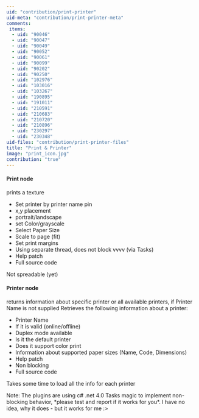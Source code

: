 ```yaml
---
uid: "contribution/print-printer"
uid-meta: "contribution/print-printer-meta"
comments: 
 items: 
  - uid: "90046"
  - uid: "90047"
  - uid: "90049"
  - uid: "90052"
  - uid: "90061"
  - uid: "90099"
  - uid: "90202"
  - uid: "90250"
  - uid: "102976"
  - uid: "103016"
  - uid: "103267"
  - uid: "190895"
  - uid: "191011"
  - uid: "210591"
  - uid: "210683"
  - uid: "210720"
  - uid: "210896"
  - uid: "230297"
  - uid: "230348"
uid-files: "contribution/print-printer-files"
title: "Print & Printer"
image: "print_icon.jpg"
contribution: "true"
---
```


####  Print node
prints a texture

* Set printer by printer name pin
* x,y placement
* portrait/landscape
* set Color/grayscale
* Select Paper Size
* Scale to page (fit)
* Set print margins
* Using separate thread, does not block vvvv (via Tasks)
* Help patch
* Full source code

Not spreadable (yet)

####  Printer node
returns information about specific printer or all available printers,
if Printer Name is not supplied
Retrieves the following information about a printer:

* Printer Name
* If it is valid (online/offline)
* Duplex mode available
* Is it the default printer
* Does it support color print
* Information about supported paper sizes (Name, Code, Dimensions)
* Help patch
* Non blocking 
* Full source code

Takes some time to load all the info for each printer

<div class="box">
Note: The plugins are using c# .net 4.0 Tasks magic to implement non-blocking behavior, *please test and report if it works for you*. I have no idea, why it does - but it works for me :>

</div>
